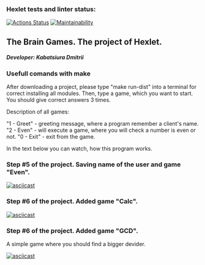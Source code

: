 ### Hexlet tests and linter status:
[![Actions Status](https://github.com/kabatsyura/java-project-61/actions/workflows/hexlet-check.yml/badge.svg)](https://github.com/kabatsyura/java-project-61/actions) [![Maintainability](https://api.codeclimate.com/v1/badges/e71867cf195078a2a591/maintainability)](https://codeclimate.com/github/kabatsyura/java-project-61/maintainability)

## The Brain Games. The project of Hexlet.
##### Developer: Kabatsiura Dmitrii

### Usefull comands with make

After downloading a project, please type "make run-dist" into a terminal for correct installing all modules.
Then, type a game, which you want to start. You should give correct answers 3 times.

Description of all games:

"1 - Greet" - greeting message, where a program remember a client's name.
"2 - Even" - will execute a game, where you will check a number is even or not.
"0 - Exit" - exit from the game.

In the text below you can watch, how this program works.

###  Step #5 of the project. Saving name of the user and game "Even".

[![asciicast](https://asciinema.org/a/0WlHchBUS0qTqS5mvHxJrDPHi.svg)](https://asciinema.org/a/0WlHchBUS0qTqS5mvHxJrDPHi)

###  Step #6 of the project. Added game "Calc".

[![asciicast](https://asciinema.org/a/L4tKLqPBFgiA7JAI4ey7iUaDd.svg)](https://asciinema.org/a/L4tKLqPBFgiA7JAI4ey7iUaDd)

###  Step #6 of the project. Added game "GCD".

A simple game where you should find a bigger devider.

[![asciicast](https://asciinema.org/a/DEVEIlyJcFlsIV3p3Hv1uPQ0y.svg)](https://asciinema.org/a/DEVEIlyJcFlsIV3p3Hv1uPQ0y)